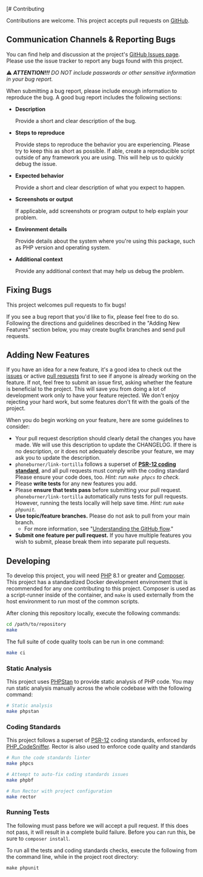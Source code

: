 [# Contributing

Contributions are welcome. This project accepts pull requests on [GitHub][].

## Communication Channels & Reporting Bugs

You can find help and discussion at the
project's [GitHub Issues page](https://github.com/PhoneBurnerOpenSource/link-tortilla/issues).
Please use the issue tracker to report any bugs found with this project.

⚠️ _**ATTENTION!!!** DO NOT include passwords or other sensitive information in
your bug report._

When submitting a bug report, please include enough information to reproduce the
bug. A good bug report includes the following sections:

- **Description**

    Provide a short and clear description of the bug.

- **Steps to reproduce**

    Provide steps to reproduce the behavior you are experiencing. Please try to
    keep this as short as possible. If able, create a reproducible script outside
    of any framework you are using. This will help us to quickly debug the issue.

- **Expected behavior**

    Provide a short and clear description of what you expect to happen.

- **Screenshots or output**

    If applicable, add screenshots or program output to help explain your problem.

- **Environment details**

    Provide details about the system where you're using this package, such as PHP
    version and operating system.

- **Additional context**

    Provide any additional context that may help us debug the problem.

## Fixing Bugs

This project welcomes pull requests to fix bugs!

If you see a bug report that you'd like to fix, please feel free to do so.
Following the directions and guidelines described in the "Adding New Features"
section below, you may create bugfix branches and send pull requests.

## Adding New Features

If you have an idea for a new feature, it's a good idea to check out the
[issues][] or active [pull requests][] first to see if anyone is already working
on the feature. If not, feel free to submit an issue first, asking whether the
feature is beneficial to the project. This will save you from doing a lot of
development work only to have your feature rejected. We don't enjoy rejecting
your hard work, but some features don't fit with the goals of the project.

When you do begin working on your feature, here are some guidelines to consider:

- Your pull request description should clearly detail the changes you have made.
  We will use this description to update the CHANGELOG. If there is no
  description, or it does not adequately describe your feature, we may ask you
  to update the description.
- `phoneburner/link-tortilla` follows a superset of **[PSR-12 coding standard][psr-12]**, and all pull requests must
  comply with the coding standard
  Please ensure your code does, too. _Hint: run `make phpcs` to check._
- Please **write tests** for any new features you add.
- Please **ensure that tests pass** before submitting your pull request.
  `phoneburner/link-tortilla` automatically runs tests for pull requests. However,
  running the tests locally will help save time. _Hint: run `make phpunit`._
- **Use topic/feature branches.** Please do not ask to pull from your main branch.
    - For more information, see "[Understanding the GitHub flow][gh-flow]."
- **Submit one feature per pull request.** If you have multiple features you
  wish to submit, please break them into separate pull requests.

## Developing

To develop this project, you will need [PHP](https://www.php.net) 8.1 or greater
and [Composer](https://getcomposer.org). This project has a standardized Docker
development environment that is recommended for any one contributing to this
project. Composer is used as a script-runner inside of the container, and `make`
is used externally from the host environment to run most of the common scripts.

After cloning this repository locally, execute the following commands:

```bash
cd /path/to/repository
make
```

The full suite of code quality tools can be run in one command:

```bash
make ci
```

### Static Analysis

This project uses [PHPStan](https://github.com/phpstan/phpstan) to provide static analysis of PHP
code. You may run static analysis manually across the whole codebase with the
following command:

```bash
# Static analysis
make phpstan
```

### Coding Standards

This project follows a superset of [PSR-12](https://www.php-fig.org/psr/psr-12/)
coding standards, enforced by [PHP_CodeSniffer](https://github.com/squizlabs/PHP_CodeSniffer).
Rector is also used to enforce code quality and standards

```bash
# Run the code standards linter
make phpcs

# Attempt to auto-fix coding standards issues
make phpbf

# Run Rector with project configuration
make rector
```

### Running Tests

The following must pass before we will accept a pull request. If this does not
pass, it will result in a complete build failure. Before you can run this, be
sure to `composer install`.

To run all the tests and coding standards checks, execute the following from the
command line, while in the project root directory:

```
make phpunit
```

[github]: https://github.com/PhoneBurnerOpenSource/link-tortilla
[issues]: https://github.com/PhoneBurnerOpenSource/link-tortilla/issues
[pull requests]: https://github.com/PhoneBurnerOpenSource/link-tortilla/pulls
[psr-12]: https://www.php-fig.org/psr/psr-12/
[gh-flow]: https://guides.github.com/introduction/flow/
